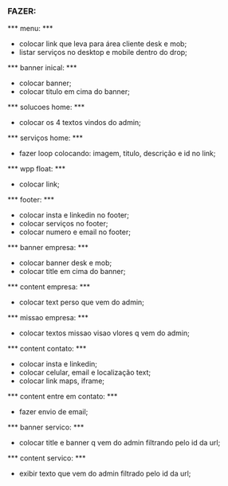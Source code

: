 ### FAZER:

*** menu: ***
- colocar link que leva para área cliente desk e mob;
- listar serviços no desktop e mobile dentro do drop;

*** banner inical: ***
- colocar banner;
- colocar titulo em cima do banner;

*** solucoes home: ***
- colocar os 4 textos vindos do admin;

*** serviços home: ***
- fazer loop colocando: imagem, titulo, descrição e id no link;

*** wpp float: ***
- colocar link;

*** footer: ***
- colocar insta e linkedin no footer;
- colocar serviços no footer;
- colocar numero e email no footer;

*** banner empresa: ***
- colocar banner desk e mob;
- colocar title em cima do banner;

*** content empresa: ***
- colocar text perso que vem do admin;

*** missao empresa: ***
- colocar textos missao visao vlores q vem do admin;

*** content contato: ***
- colocar insta e linkedin;
- colocar celular, email e localização text;
- colocar link maps, iframe;

*** content entre em contato: ***
- fazer envio de email;

*** banner servico: ***
- colocar title e banner q vem do admin filtrando pelo id da url;

*** content servico: ***
- exibir texto que vem do admin filtrado pelo id da url;